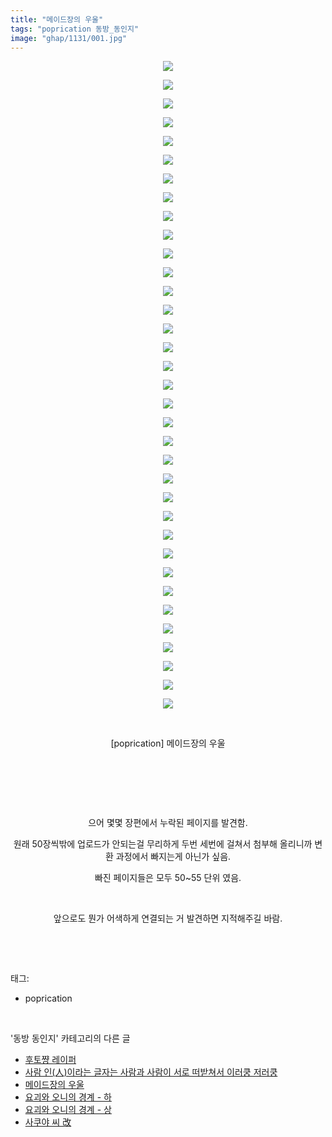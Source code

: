 ```yaml
---
title: "메이드장의 우울"
tags: "poprication 동방_동인지"
image: "ghap/1131/001.jpg"
---
```

<div class="article">
<p style="text-align: center; clear: none; float: none;"><img src="{{ site.nasurl }}/ghap/1131/001.jpg"/></p>
<p style="text-align: center; clear: none; float: none;"><img src="{{ site.nasurl }}/ghap/1131/002.jpg"/></p>
<p style="text-align: center; clear: none; float: none;"><img src="{{ site.nasurl }}/ghap/1131/003.jpg"/></p>
<p style="text-align: center; clear: none; float: none;"><img src="{{ site.nasurl }}/ghap/1131/004.jpg"/></p>
<p style="text-align: center; clear: none; float: none;"><img src="{{ site.nasurl }}/ghap/1131/005.jpg"/></p>
<p style="text-align: center; clear: none; float: none;"><img src="{{ site.nasurl }}/ghap/1131/006.jpg"/></p>
<p style="text-align: center; clear: none; float: none;"><img src="{{ site.nasurl }}/ghap/1131/007.jpg"/></p>
<p style="text-align: center; clear: none; float: none;"><img src="{{ site.nasurl }}/ghap/1131/008.jpg"/></p>
<p style="text-align: center; clear: none; float: none;"><img src="{{ site.nasurl }}/ghap/1131/009.jpg"/></p>
<p style="text-align: center; clear: none; float: none;"><img src="{{ site.nasurl }}/ghap/1131/010.jpg"/></p>
<p style="text-align: center; clear: none; float: none;"><img src="{{ site.nasurl }}/ghap/1131/011.jpg"/></p>
<p style="text-align: center; clear: none; float: none;"><img src="{{ site.nasurl }}/ghap/1131/012.jpg"/></p>
<p style="text-align: center; clear: none; float: none;"><img src="{{ site.nasurl }}/ghap/1131/013.jpg"/></p>
<p style="text-align: center; clear: none; float: none;"><img src="{{ site.nasurl }}/ghap/1131/014.jpg"/></p>
<p style="text-align: center; clear: none; float: none;"><img src="{{ site.nasurl }}/ghap/1131/015.jpg"/></p>
<p style="text-align: center; clear: none; float: none;"><img src="{{ site.nasurl }}/ghap/1131/016.jpg"/></p>
<p style="text-align: center; clear: none; float: none;"><img src="{{ site.nasurl }}/ghap/1131/017.jpg"/></p>
<p style="text-align: center; clear: none; float: none;"><img src="{{ site.nasurl }}/ghap/1131/018.jpg"/></p>
<p style="text-align: center; clear: none; float: none;"><img src="{{ site.nasurl }}/ghap/1131/019.jpg"/></p>
<p style="text-align: center; clear: none; float: none;"><img src="{{ site.nasurl }}/ghap/1131/020.jpg"/></p>
<p style="text-align: center; clear: none; float: none;"><img src="{{ site.nasurl }}/ghap/1131/021.jpg"/></p>
<p style="text-align: center; clear: none; float: none;"><img src="{{ site.nasurl }}/ghap/1131/022.jpg"/></p>
<p style="text-align: center; clear: none; float: none;"><img src="{{ site.nasurl }}/ghap/1131/023.jpg"/></p>
<p style="text-align: center; clear: none; float: none;"><img src="{{ site.nasurl }}/ghap/1131/024.jpg"/></p>
<p style="text-align: center; clear: none; float: none;"><img src="{{ site.nasurl }}/ghap/1131/025.jpg"/></p>
<p style="text-align: center; clear: none; float: none;"><img src="{{ site.nasurl }}/ghap/1131/026.jpg"/></p>
<p style="text-align: center; clear: none; float: none;"><img src="{{ site.nasurl }}/ghap/1131/027.jpg"/></p>
<p style="text-align: center; clear: none; float: none;"><img src="{{ site.nasurl }}/ghap/1131/028.jpg"/></p>
<p style="text-align: center; clear: none; float: none;"><img src="{{ site.nasurl }}/ghap/1131/029.jpg"/></p>
<p style="text-align: center; clear: none; float: none;"><img src="{{ site.nasurl }}/ghap/1131/030.jpg"/></p>
<p style="text-align: center; clear: none; float: none;"><img src="{{ site.nasurl }}/ghap/1131/031.jpg"/></p>
<p style="text-align: center; clear: none; float: none;"><img src="{{ site.nasurl }}/ghap/1131/032.jpg"/></p>
<p style="text-align: center; clear: none; float: none;"><img src="{{ site.nasurl }}/ghap/1131/033.jpg"/></p>
<p style="text-align: center; clear: none; float: none;"><img src="{{ site.nasurl }}/ghap/1131/034.jpg"/></p>
<p style="text-align: center; clear: none; float: none;"><img src="{{ site.nasurl }}/ghap/1131/035.jpg"/></p>
<p style="text-align: center; clear: none; float: none;"><br/></p>
<p style="text-align: center; clear: none; float: none;">[poprication] 메이드장의 우울</p>
<p style="text-align: center; clear: none; float: none;"><br/></p>
<p style="text-align: center; clear: none; float: none;"><br/></p>
<p style="text-align: center; clear: none; float: none;"><br/></p>
<p style="text-align: center; clear: none; float: none;">으어 몇몇 장편에서 누락된 페이지를 발견함.</p>
<p style="text-align: center; clear: none; float: none;">원래 50장씩밖에 업로드가 안되는걸 무리하게 두번 세번에 걸쳐서 첨부해 올리니까 변환 과정에서 빠지는게 아닌가 싶음.</p>
<p style="text-align: center; clear: none; float: none;">빠진 페이지들은 모두 50~55 단위 였음.</p>
<p style="text-align: center; clear: none; float: none;"><br/></p>
<p style="text-align: center; clear: none; float: none;">앞으로도 뭔가 어색하게 연결되는 거 발견하면 지적해주길 바람.</p>
<p><br/></p>
</div><br/>
<div class="tagTrail">
<p>태그: </p>
<ul>
<li>poprication</li>
</ul>
</div><br/>
<div class="another">
<p>'동방 동인지' 카테고리의 다른 글</p>
<ul>
<li><a href="/2016-07-27-ghap_1134">후토쨩 레이퍼</a></li>
<li><a href="/2016-07-26-ghap_1133">사람 인(人)이라는 글자는 사람과 사람이 서로 떠받쳐서 이러쿵 저러쿵</a></li>
<li><a href="/2016-07-26-ghap_1131">메이드장의 우울</a></li>
<li><a href="/2016-07-26-ghap_1130">요괴와 오니의 경계 - 하</a></li>
<li><a href="/2016-07-26-ghap_1129">요괴와 오니의 경계 - 상</a></li>
<li><a href="/2016-07-26-ghap_1128">사쿠야 씨 改</a></li>
</ul>
</div><br/>
<div class="cb_module cb_fluid">
<div class="cb_wrt cb_profile">
</div><!-- commentList close -->
</div><br/>
